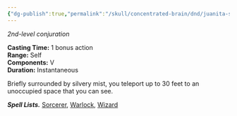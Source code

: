 ```yaml
---
{"dg-publish":true,"permalink":"/skull/concentrated-brain/dnd/juanita-stuff/my-p-cs/misty-step/","tags":["Tagless"],"noteIcon":""}
---
```


_2nd-level conjuration_

**Casting Time:** 1 bonus action  
**Range:** Self  
**Components:** V  
**Duration:** Instantaneous

Briefly surrounded by silvery mist, you teleport up to 30 feet to an unoccupied space that you can see.

**_Spell Lists._** [Sorcerer](http://dnd5e.wikidot.com/spells:sorcerer), [Warlock](http://dnd5e.wikidot.com/spells:warlock), [Wizard](http://dnd5e.wikidot.com/spells:wizard)